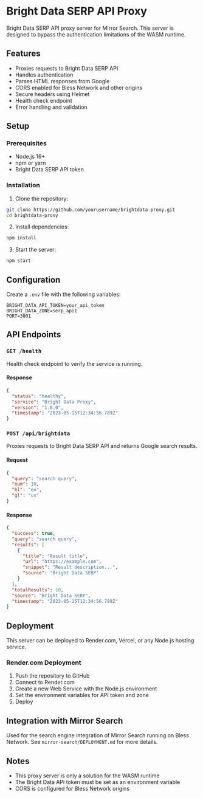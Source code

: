 # Bright Data SERP API Proxy

Bright Data SERP API proxy server for Mirror Search. This server is designed to bypass the authentication limitations of the WASM runtime.

## Features

- Proxies requests to Bright Data SERP API
- Handles authentication
- Parses HTML responses from Google
- CORS enabled for Bless Network and other origins
- Secure headers using Helmet
- Health check endpoint
- Error handling and validation

## Setup

### Prerequisites

- Node.js 16+
- npm or yarn
- Bright Data SERP API token

### Installation

1. Clone the repository:

```bash
git clone https://github.com/yourusername/brightdata-proxy.git
cd brightdata-proxy
```

2. Install dependencies:

```bash
npm install
```

3. Start the server:

```bash
npm start
```

## Configuration

Create a `.env` file with the following variables:

```
BRIGHT_DATA_API_TOKEN=your_api_token
BRIGHT_DATA_ZONE=serp_api1
PORT=3001
```

## API Endpoints

### `GET /health`

Health check endpoint to verify the service is running.

#### Response

```json
{
  "status": "healthy",
  "service": "Bright Data Proxy",
  "version": "1.0.0",
  "timestamp": "2023-05-15T12:34:56.789Z"
}
```

### `POST /api/brightdata`

Proxies requests to Bright Data SERP API and returns Google search results.

#### Request

```json
{
  "query": "search query",
  "num": 10,
  "hl": "en",
  "gl": "us"
}
```

#### Response

```json
{
  "success": true,
  "query": "search query",
  "results": [
    {
      "title": "Result title",
      "url": "https://example.com",
      "snippet": "Result description...",
      "source": "Bright Data SERP"
    }
  ],
  "totalResults": 10,
  "source": "Bright Data SERP",
  "timestamp": "2023-05-15T12:34:56.789Z"
}
```

## Deployment

This server can be deployed to Render.com, Vercel, or any Node.js hosting service.

### Render.com Deployment

1. Push the repository to GitHub
2. Connect to Render.com
3. Create a new Web Service with the Node.js environment
4. Set the environment variables for API token and zone
5. Deploy

## Integration with Mirror Search

Used for the search engine integration of Mirror Search running on Bless Network. See `mirror-search/DEPLOYMENT.md` for more details.

## Notes

- This proxy server is only a solution for the WASM runtime
- The Bright Data API token must be set as an environment variable
- CORS is configured for Bless Network origins 